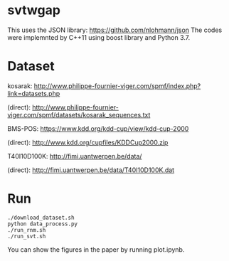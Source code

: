 # svtwgap

This uses the JSON library: https://github.com/nlohmann/json
The codes were implemnted by C++11 using boost library and Python 3.7.

# Dataset

kosarak: http://www.philippe-fournier-viger.com/spmf/index.php?link=datasets.php

(direct): http://www.philippe-fournier-viger.com/spmf/datasets/kosarak_sequences.txt

BMS-POS: https://www.kdd.org/kdd-cup/view/kdd-cup-2000

(direct): http://www.kdd.org/cupfiles/KDDCup2000.zip

T40I10D100K: http://fimi.uantwerpen.be/data/

(direct): http://fimi.uantwerpen.be/data/T40I10D100K.dat


# Run

```
./download_dataset.sh
python data_process.py
./run_rnm.sh
./run_svt.sh
```

You can show the figures in the paper by running plot.ipynb.
